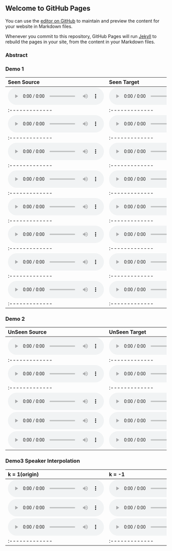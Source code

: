 ## Welcome to GitHub Pages

You can use the [editor on GitHub](https://github.com/ericwudayi/vqvc/edit/master/index.md) to maintain and preview the content for your website in Markdown files.

Whenever you commit to this repository, GitHub Pages will run [Jekyll](https://jekyllrb.com/) to rebuild the pages in your site, from the content in your Markdown files.

### Abstract


### Demo 1

| **Seen Source** | **Seen Target** | **Converted** |
|:-------------|:-------------|:-------------|
| <audio src="demo/demo01/inp.wav" controls preload></audio> | <audio src="demo/demo01/inp2.wav" controls preload></audio> | <audio src="demo/demo01/convert.wav" controls preload></audio>
|:-------------|:-------------|:-------------|
| <audio src="demo/demo02/inp.wav" controls preload></audio> | <audio src="demo/demo02/inp2.wav" controls preload></audio> | <audio src="demo/demo02/convert.wav" controls preload></audio> |
|:-------------|:-------------|:-------------|
| <audio src="demo/demo03/inp.wav" controls preload></audio> | <audio src="demo/demo03/inp2.wav" controls preload></audio> | <audio src="demo/demo03/convert.wav" controls preload></audio> |
|:-------------|:-------------|:-------------|
| <audio src="demo/demo04/inp.wav" controls preload></audio> | <audio src="demo/demo04/inp2.wav" controls preload></audio> | <audio src="demo/demo04/convert.wav" controls preload></audio>
|:-------------|:-------------|:-------------|
| <audio src="demo/demo05/inp.wav" controls preload></audio> | <audio src="demo/demo05/inp2.wav" controls preload></audio> | <audio src="demo/demo05/convert.wav" controls preload></audio>
|:-------------|:-------------|:-------------|
| <audio src="demo/demo06/inp.wav" controls preload></audio> | <audio src="demo/demo06/inp2.wav" controls preload></audio> | <audio src="demo/demo06/convert.wav" controls preload></audio> |
|:-------------|:-------------|:-------------|
| <audio src="demo/demo07/inp.wav" controls preload></audio> | <audio src="demo/demo07/inp2.wav" controls preload></audio> | <audio src="demo/demo07/convert.wav" controls preload></audio> |
|:-------------|:-------------|:-------------|
| <audio src="demo/demo11/inp.wav" controls preload></audio> | <audio src="demo/demo11/inp2.wav" controls preload></audio> | <audio src="demo/demo11/convert.wav" controls preload></audio> |
|:-------------|:-------------|:-------------|

### Demo 2 

| **UnSeen Source** | **UnSeen Target** | **Converted** |
|:-------------|:-------------|:-------------|
| <audio src="demo/demo0001/inp.wav" controls preload></audio> | <audio src="demo/demo0001/inp2.wav" controls preload></audio> | <audio src="demo/demo0001/convert.wav" controls preload></audio> |
|:-------------|:-------------|:-------------|
| <audio src="demo/demo0002/inp.wav" controls preload></audio> | <audio src="demo/demo0002/inp2.wav" controls preload></audio> | <audio src="demo/demo0002/convert.wav" controls preload></audio> |
|:-------------|:-------------|:-------------|
| <audio src="demo/demo0003/inp.wav" controls preload></audio> | <audio src="demo/demo0003/inp2.wav" controls preload></audio> | <audio src="demo/demo0003/convert.wav" controls preload></audio> |
| <audio src="demo/demo0004/inp.wav" controls preload></audio> | <audio src="demo/demo0004/inp2.wav" controls preload></audio> | <audio src="demo/demo0004/convert.wav" controls preload></audio> |
| <audio src="demo/demo0005/inp.wav" controls preload></audio> | <audio src="demo/demo0005/inp2.wav" controls preload></audio> | <audio src="demo/demo0005/convert.wav" controls preload></audio> |

### Demo3 Speaker Interpolation

| **k = 1(origin)** | **k = -1** |
|:-------------|:-------------|
| <audio src="demo/demo08/out_1.wav" controls preload></audio> | <audio src="demo/demo08/out_2.wav" controls preload></audio> | 
| <audio src="demo/demo09/out_1.wav" controls preload></audio> | <audio src="demo/demo09/out_2.wav" controls preload></audio> | 
| <audio src="demo/demo10/out_1.wav" controls preload></audio> | <audio src="demo/demo10/out_2.wav" controls preload></audio> | 
|:-------------|:-------------|:-------------|
